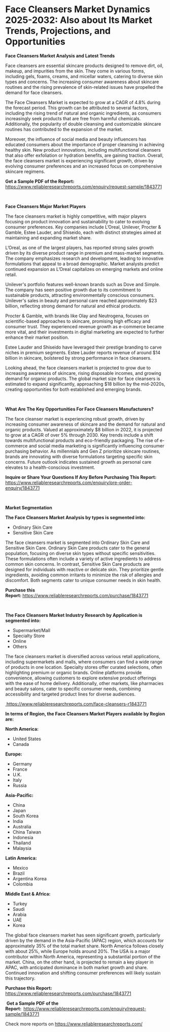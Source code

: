<p><h1>Face Cleansers Market Dynamics 2025-2032: Also about Its Market Trends, Projections, and Opportunities</h1></p><p><strong>Face Cleansers Market Analysis and Latest Trends</strong></p>
<p><p>Face cleansers are essential skincare products designed to remove dirt, oil, makeup, and impurities from the skin. They come in various forms, including gels, foams, creams, and micellar waters, catering to diverse skin types and concerns. The increasing consumer awareness about skincare routines and the rising prevalence of skin-related issues have propelled the demand for face cleansers.</p><p>The Face Cleansers Market is expected to grow at a CAGR of 4.8% during the forecast period. This growth can be attributed to several factors, including the rising trend of natural and organic ingredients, as consumers increasingly seek products that are free from harmful chemicals. Additionally, the popularity of double cleansing and customizable skincare routines has contributed to the expansion of the market. </p><p>Moreover, the influence of social media and beauty influencers has educated consumers about the importance of proper cleansing in achieving healthy skin. New product innovations, including multifunctional cleansers that also offer exfoliation or hydration benefits, are gaining traction. Overall, the face cleansers market is experiencing significant growth, driven by evolving consumer preferences and an increased focus on comprehensive skincare regimens.</p></p>
<p><strong>Get a Sample PDF of the Report:&nbsp;</strong> <a href="https://www.reliableresearchreports.com/enquiry/request-sample/1843771?utm_campaign=3543&utm_medium=2&utm_source=Github&utm_content=ia&utm_term=04042025&utm_id=face-cleansers">https://www.reliableresearchreports.com/enquiry/request-sample/1843771</a></p>
<p>&nbsp;</p>
<p><strong>Face Cleansers Major Market Players</strong></p>
<p><p>The face cleansers market is highly competitive, with major players focusing on product innovation and sustainability to cater to evolving consumer preferences. Key companies include L’Oreal, Unilever, Procter & Gamble, Estee Lauder, and Shiseido, each with distinct strategies aimed at maintaining and expanding market share.</p><p>L’Oreal, as one of the largest players, has reported strong sales growth driven by its diverse product range in premium and mass-market segments. The company emphasizes research and development, leading to innovative formulations that appeal to a broad demographic. Market analysts predict continued expansion as L’Oreal capitalizes on emerging markets and online retail.</p><p>Unilever's portfolio features well-known brands such as Dove and Simple. The company has seen positive growth due to its commitment to sustainable products, attracting environmentally conscious consumers. Unilever's sales in beauty and personal care reached approximately $23 billion, reflecting strong demand for natural and ethical products.</p><p>Procter & Gamble, with brands like Olay and Neutrogena, focuses on scientific-based approaches to skincare, promising high efficacy and consumer trust. They experienced revenue growth as e-commerce became more vital, and their investments in digital marketing are expected to further enhance their market position.</p><p>Estee Lauder and Shiseido have leveraged their prestige branding to carve niches in premium segments. Estee Lauder reports revenue of around $14 billion in skincare, bolstered by strong performance in face cleansers.</p><p>Looking ahead, the face cleansers market is projected to grow due to increasing awareness of skincare, rising disposable incomes, and growing demand for organic products. The global market size for face cleansers is estimated to expand significantly, approaching $18 billion by the mid-2020s, creating opportunities for both established and emerging brands.</p></p>
<p>&nbsp;</p>
<p><strong>What Are The Key Opportunities For Face Cleansers Manufacturers?</strong></p>
<p><p>The face cleanser market is experiencing robust growth, driven by increasing consumer awareness of skincare and the demand for natural and organic products. Valued at approximately $8 billion in 2022, it is projected to grow at a CAGR of over 5% through 2030. Key trends include a shift towards multifunctional products and eco-friendly packaging. The rise of e-commerce and social media marketing is significantly influencing consumer purchasing behavior. As millennials and Gen Z prioritize skincare routines, brands are innovating with diverse formulations targeting specific skin concerns. Future outlook indicates sustained growth as personal care elevates to a health-conscious investment.</p></p>
<p><strong>Inquire or Share Your Questions If Any Before Purchasing This Report:</strong> <a href="https://www.reliableresearchreports.com/enquiry/pre-order-enquiry/1843771?utm_campaign=3543&utm_medium=2&utm_source=Github&utm_content=ia&utm_term=04042025&utm_id=face-cleansers">https://www.reliableresearchreports.com/enquiry/pre-order-enquiry/1843771</a></p>
<p>&nbsp;</p>
<p><strong>Market Segmentation</strong></p>
<p><strong>The Face Cleansers Market Analysis by types is segmented into:</strong></p>
<p><ul><li>Ordinary Skin Care</li><li>Sensitive Skin Care</li></ul></p>
<p><p>The face cleansers market is segmented into Ordinary Skin Care and Sensitive Skin Care. Ordinary Skin Care products cater to the general population, focusing on diverse skin types without specific sensitivities. These formulations often include a variety of active ingredients to address common skin concerns. In contrast, Sensitive Skin Care products are designed for individuals with reactive or delicate skin. They prioritize gentle ingredients, avoiding common irritants to minimize the risk of allergies and discomfort. Both segments cater to unique consumer needs in skin health.</p></p>
<p><strong>Purchase this Report:&nbsp;</strong><a href="https://www.reliableresearchreports.com/purchase/1843771?utm_campaign=3543&utm_medium=2&utm_source=Github&utm_content=ia&utm_term=04042025&utm_id=face-cleansers">https://www.reliableresearchreports.com/purchase/1843771</a></p>
<p>&nbsp;</p>
<p><strong>The Face Cleansers Market Industry Research by Application is segmented into:</strong></p>
<p><ul><li>Supermarket/Mall</li><li>Specialty Store</li><li>Online</li><li>Others</li></ul></p>
<p><p>The face cleansers market is diversified across various retail applications, including supermarkets and malls, where consumers can find a wide range of products in one location. Specialty stores offer curated selections, often highlighting premium or organic brands. Online platforms provide convenience, allowing customers to explore extensive product offerings with the ease of home delivery. Additionally, other markets, like pharmacies and beauty salons, cater to specific consumer needs, combining accessibility and targeted product lines for diverse audiences.</p></p>
<p><a href="https://www.reliableresearchreports.com/face-cleansers-r1843771?utm_campaign=3543&utm_medium=2&utm_source=Github&utm_content=ia&utm_term=04042025&utm_id=face-cleansers">&nbsp;https://www.reliableresearchreports.com/face-cleansers-r1843771</a></p>
<p><strong>In terms of Region, the Face Cleansers Market Players available by Region are:</strong></p>
<p>
    <p> <strong> North America: </strong>
        <ul>
            <li>United States</li>
            <li>Canada</li>
        </ul>
        </p> 
    <p> <strong> Europe: </strong>
        <ul>
            <li>Germany</li>
            <li>France</li>
            <li>U.K.</li>
            <li>Italy</li>
            <li>Russia</li>
        </ul>
        </p> 
    <p> <strong> Asia-Pacific: </strong>
        <ul>
            <li>China</li>
            <li>Japan</li>
            <li>South Korea</li>
            <li>India</li>
            <li>Australia</li>
            <li>China Taiwan</li>
            <li>Indonesia</li>
            <li>Thailand</li>
            <li>Malaysia</li>
        </ul>
        </p> 
    <p> <strong> Latin America: </strong>
        <ul>
            <li>Mexico</li>
            <li>Brazil</li>
            <li>Argentina Korea</li>
            <li>Colombia</li>
        </ul>
        </p> 
    <p> <strong> Middle East & Africa: </strong>
        <ul>
            <li>Turkey</li>
            <li>Saudi</li>
            <li>Arabia</li>
            <li>UAE</li>
            <li>Korea</li>
        </ul>
    </p>
    </p>
<p><p>The global face cleansers market has seen significant growth, particularly driven by the demand in the Asia-Pacific (APAC) region, which accounts for approximately 35% of the total market share. North America follows closely with about 25%, while Europe holds around 20%. The USA is a major contributor within North America, representing a substantial portion of the market. China, on the other hand, is projected to remain a key player in APAC, with anticipated dominance in both market growth and share. Continued innovation and shifting consumer preferences will likely sustain this trajectory.</p></p>
<p><strong>Purchase this Report: </strong><a href="https://www.reliableresearchreports.com/purchase/1843771?utm_campaign=3543&utm_medium=2&utm_source=Github&utm_content=ia&utm_term=04042025&utm_id=face-cleansers">https://www.reliableresearchreports.com/purchase/1843771</a></p>
<p>&nbsp;<strong>Get a Sample PDF of the Report:&nbsp;&nbsp;</strong><a href="https://www.reliableresearchreports.com/enquiry/request-sample/1843771?utm_campaign=3543&utm_medium=2&utm_source=Github&utm_content=ia&utm_term=04042025&utm_id=face-cleansers">https://www.reliableresearchreports.com/enquiry/request-sample/1843771</a></p>
<p><strong></strong></p>
<p>Check more reports on <a href="https://www.reliableresearchreports.com/?utm_campaign=3543&utm_medium=2&utm_source=Github&utm_content=ia&utm_term=04042025&utm_id=face-cleansers">https://www.reliableresearchreports.com/</a></p>